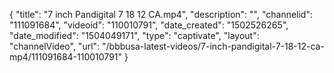 {
    "title": "7 inch Pandigital 7 18 12 CA.mp4",
    "description": "",
    "channelid": "111091684",
    "videoid": "110010791",
    "date_created": "1502526265",
    "date_modified": "1504049171",
    "type": "captivate",
    "layout": "channelVideo",
    "url": "\/bbbusa-latest-videos\/7-inch-pandigital-7-18-12-ca-mp4\/111091684-110010791"
}